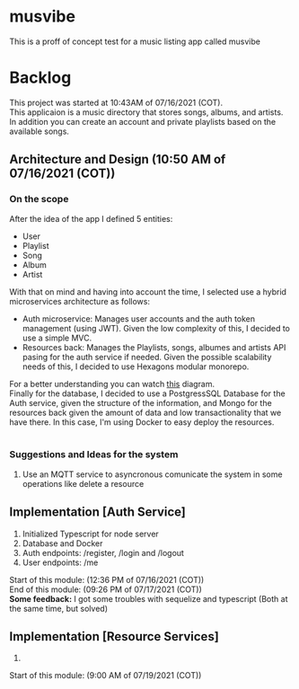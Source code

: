 # musvibe
This is a proff of concept test for a music listing app called musvibe

# Backlog

This project was started at 10:43AM of 07/16/2021 (COT).<br>
This applicaion is a music directory that stores songs, albums, and artists.<br>
In addition you can create an account and private playlists based on the available songs.

## Architecture and Design (10:50 AM of 07/16/2021 (COT)) 

### **On the scope**

After the idea of the app I defined 5 entities:<br>
<ul>
    <li>User</li>
    <li>Playlist</li>
    <li>Song</li>
    <li>Album</li>
    <li>Artist</li>
</ul>
With that on mind and having into account the time, I selected use a hybrid microservices architecture as follows:
<ul>
    <li>Auth microservice: Manages user accounts and the auth token management (using JWT). Given the low complexity of this, I decided to use a simple MVC.</li>
    <li>Resources back: Manages the Playlists, songs, albumes and artists API pasing for the auth service if needed. Given the possible scalability needs of this, I decided to use Hexagons modular monorepo.</li>
</ul>
For a better understanding you can watch <a href="https://github.com/jmcontreras10/musvibe/blob/main/arch.png?raw=true">this</a> diagram.<br>
Finally for the database, I decided to use a PostgressSQL Database for the Auth service, given the structure of the information, and Mongo for the resources back given the amount of data and low transactionality that we have there. In this case, I'm using Docker to easy deploy the resources.<br><br>

### **Suggestions and Ideas for the system**
<ol>
    <li>Use an MQTT service to asyncronous comunicate the system in some operations like delete a resource</li>
</ol>

## Implementation [Auth Service] 
<ol>
    <li>Initialized Typescript for node server</li>
    <li>Database and Docker</li>
    <li>Auth endpoints: /register, /login and /logout</li>
    <li>User endpoints: /me</li>
</ol>
Start of this module: (12:36 PM of 07/16/2021 (COT))<br>
End of this module: (09:26 PM of 07/17/2021 (COT))<br>
<strong>Some feedback:</strong> I got some troubles with sequelize and typescript (Both at the same time, but solved)

## Implementation [Resource Services]
<ol>
    <li></li>
</ol>
Start of this module: (9:00 AM of 07/19/2021 (COT))<br>